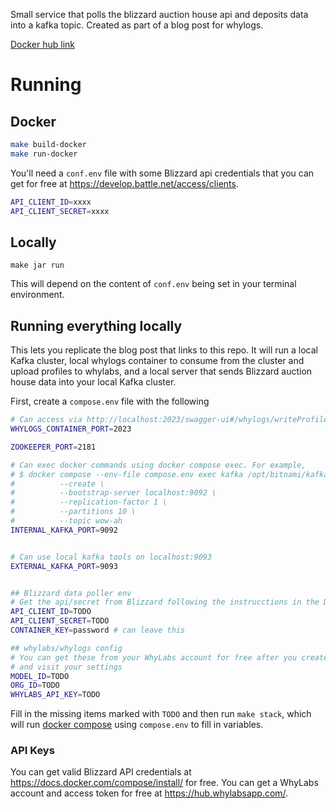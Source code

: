 Small service that polls the blizzard auction house api and deposits data into a kafka topic. Created as part of a blog post for whylogs.

[Docker hub link](https://hub.docker.com/r/naddeoa/wow-ah-data-poller)

# Running

## Docker

```bash
make build-docker
make run-docker
```

You'll need a `conf.env` file with some Blizzard api credentials that you can get
for free at https://develop.battle.net/access/clients.

```bash
API_CLIENT_ID=xxxx
API_CLIENT_SECRET=xxxx
```

## Locally

```
make jar run
```

This will depend on the content of `conf.env` being set in your terminal
environment.


## Running everything locally

This lets you replicate the blog post that links to this repo. It will run a
local Kafka cluster, local whylogs container to consume from the cluster and
upload profiles to whylabs, and a local server that sends Blizzard auction house
data into your local Kafka cluster.

First, create a `compose.env` file with the following

```bash
# Can access via http://localhost:2023/swagger-ui#/whylogs/writeProfiles to trigger profile writes
WHYLOGS_CONTAINER_PORT=2023

ZOOKEEPER_PORT=2181

# Can exec docker commands using docker compose exec. For example,
# $ docker compose --env-file compose.env exec kafka /opt/bitnami/kafka/bin/kafka-topics.sh \
#          --create \
#          --bootstrap-server localhost:9092 \
#          --replication-factor 1 \
#          --partitions 10 \
#          --topic wow-ah
INTERNAL_KAFKA_PORT=9092


# Can use local kafka tools on localhost:9093
EXTERNAL_KAFKA_PORT=9093


## Blizzard data poller env
# Get the api/secret from Blizzard following the instrucctions in the Docker section
API_CLIENT_ID=TODO
API_CLIENT_SECRET=TODO
CONTAINER_KEY=password # can leave this

## whylabs/whylogs config
# You can get these from your WhyLabs account for free after you create a model
# and visit your settings
MODEL_ID=TODO
ORG_ID=TODO
WHYLABS_API_KEY=TODO
```

Fill in the missing items marked with `TODO` and then run `make stack`, which
will run [docker compose](https://docs.docker.com/compose/install/) using
`compose.env` to fill in variables.

### API Keys

You can get valid Blizzard API credentials at
https://docs.docker.com/compose/install/ for free. You can get a WhyLabs account
and access token for free at https://hub.whylabsapp.com/.
